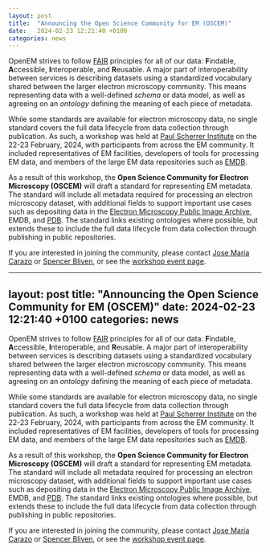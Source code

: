```yaml
---
layout: post
title:  "Announcing the Open Science Community for EM (OSCEM)"
date:   2024-02-23 12:21:40 +0100
categories: news
---
```


OpenEM strives to follow [FAIR](https://force11.org/info/the-fair-data-principles//)
principles for all of our data: **F**indable, **A**ccessible, **I**nteroperable, and
**R**eusable. A major part of interoperability between services is describing datasets
using a standardized vocabulary shared between the larger electron microscopy community.
This means representing data with a well-defined *schema* or data model, as well as
agreeing on an *ontology* defining the meaning of each piece of metadata.

While some standards are available for electron microscopy data, no single standard
covers the full data lifecycle from data collection through publication. As such, a
workshop was held at [Paul Scherrer Institute](https://www.psi.ch/en) on the 22-23
February, 2024, with participants from across the EM community. It included
representatives of EM facilities, developers of tools for processing EM data, and
members of the large EM data repositories such as [EMDB](https://www.ebi.ac.uk/emdb/).

As a result of this workshop, the **Open Science Community for Electron Microscopy
(OSCEM)** will draft a standard for representing EM metadata. The standard will include
all metadata required for processing an electron microscopy dataset, with additional
fields to support important use cases such as depositing data in the [Electron
Microscopy Public Image Archive](https://www.ebi.ac.uk/empiar/#), EMDB, and
[PDB](https://www.wwpdb.org/). The standard links existing ontologies where possible,
but extends these to include the full data lifecycle from data collection through
publishing in public repositories.

If you are interested in joining the community, please contact [Jose Maria
Carazo](http://i2pc.es/carazo/) or [Spencer
Bliven](https://www.psi.ch/en/lsm/people/spencer-edward-bliven), or see the [workshop
event page](https://indico.psi.ch/e/em-standards-2024).

---
layout: post
title:  "Announcing the Open Science Community for EM (OSCEM)"
date:   2024-02-23 12:21:40 +0100
categories: news
---

OpenEM strives to follow [FAIR](https://force11.org/info/the-fair-data-principles//)
principles for all of our data: **F**indable, **A**ccessible, **I**nteroperable, and
**R**eusable. A major part of interoperability between services is describing datasets
using a standardized vocabulary shared between the larger electron microscopy community.
This means representing data with a well-defined *schema* or data model, as well as
agreeing on an *ontology* defining the meaning of each piece of metadata.

While some standards are available for electron microscopy data, no single standard
covers the full data lifecycle from data collection through publication. As such, a
workshop was held at [Paul Scherrer Institute](https://www.psi.ch/en) on the 22-23
February, 2024, with participants from across the EM community. It included
representatives of EM facilities, developers of tools for processing EM data, and
members of the large EM data repositories such as [EMDB](https://www.ebi.ac.uk/emdb/).

As a result of this workshop, the **Open Science Community for Electron Microscopy
(OSCEM)** will draft a standard for representing EM metadata. The standard will include
all metadata required for processing an electron microscopy dataset, with additional
fields to support important use cases such as depositing data in the [Electron
Microscopy Public Image Archive](https://www.ebi.ac.uk/empiar/#), EMDB, and
[PDB](https://www.wwpdb.org/). The standard links existing ontologies where possible,
but extends these to include the full data lifecycle from data collection through
publishing in public repositories.

If you are interested in joining the community, please contact [Jose Maria
Carazo](http://i2pc.es/carazo/) or [Spencer
Bliven](https://www.psi.ch/en/lsm/people/spencer-edward-bliven), or see the [workshop
event page](https://indico.psi.ch/e/em-standards-2024).
